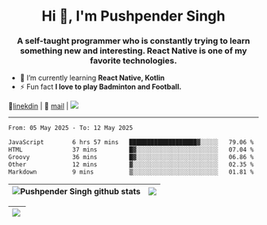 <h1 align="center">Hi 👋, I'm Pushpender Singh</h1>
<h3 align="center">A self-taught programmer who is constantly trying to learn something new and interesting. React Native is one of my favorite technologies.</h3>

- 🌱 I’m currently learning **React Native, Kotlin**
- ⚡ Fun fact **I love to play Badminton and Football.**

👔[linekdin](https://www.linkedin.com/in/pushpender-singh-240061202/) | 📧 [mail](mailto:pushpendersingh694@gmail.com) | 
<a href="https://github.com/pushpender-singh-ap/pushpender-singh-ap">
    <img src="https://komarev.com/ghpvc/?username=pushpender-singh-ap&style=for-the-badge">
</a>


---

<!--START_SECTION:waka-->

```txt
From: 05 May 2025 - To: 12 May 2025

JavaScript        6 hrs 57 mins   ███████████████████▓░░░░░   79.06 %
HTML              37 mins         █▓░░░░░░░░░░░░░░░░░░░░░░░   07.04 %
Groovy            36 mins         █▓░░░░░░░░░░░░░░░░░░░░░░░   06.86 %
Other             12 mins         ▓░░░░░░░░░░░░░░░░░░░░░░░░   02.35 %
Markdown          9 mins          ▒░░░░░░░░░░░░░░░░░░░░░░░░   01.81 %
```

<!--END_SECTION:waka-->


| <a><img align="center" src="https://github-readme-stats-iota-ecru-15.vercel.app/api?username=pushpender-singh-ap&show_icons=true&include_all_commits=true&theme=buefy&hide_border=true" alt="Pushpender Singh github stats" /></a> | <a><img align="center" src="https://github-readme-stats-iota-ecru-15.vercel.app/api/top-langs/?username=pushpender-singh-ap&layout=compact&theme=buefy&hide_border=true" /></a> |
| ------------- | ------------- |

| <a> <img align="left" src="https://github-readme-streak-stats.herokuapp.com/?user=pushpender-singh-ap" /></br> </a> |
| ------------- |
